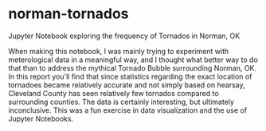 # norman-tornados
Jupyter Notebook exploring the frequency of Tornados in Norman, OK

When making this notebook, I was mainly trying to experiment with meterological data in a meaningful way, and I thought what better way to do that than to address the mythical Tornado Bubble surrounding Norman, OK.
In this report you'll find that since statistics regarding the exact location of tornadoes became relatively accurate and not simply based on hearsay, Cleveland County has seen relatively few tornados compared to surrounding counties.
The data is certainly interesting, but ultimately inconclusive. This was a fun exercise in data visualization and the use of Jupyter Notebooks. 
